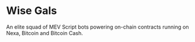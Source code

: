 # Wise Gals

An elite squad of MEV Script bots powering on-chain contracts running on Nexa, Bitcoin and Bitcoin Cash.

